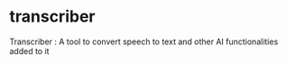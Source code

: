 # transcriber
Transcriber : A tool to convert speech to text and other AI functionalities added to it
